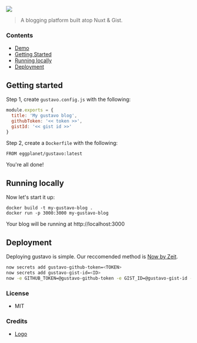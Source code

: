 <img src="https://cloud.githubusercontent.com/assets/659829/24068803/551b203a-0b55-11e7-8322-6440783756b2.png">

> A blogging platform built atop Nuxt & Gist.

### Contents

- [Demo](https://briangonzalez.org)
- [Getting Started](#getting-started)
- [Running locally](#running-locally)
- [Deployment](#deployment)

## Getting started

Step 1, create `gustavo.config.js` with the following:

```js
module.exports = {
  title: 'My gustavo blog',
  githubToken: '<< token >>',
  gistId: '<< gist id >>'
}
````

Step 2, create a `Dockerfile` with the following:

```docker
FROM eggplanet/gustavo:latest
```

You're all done!

## Running locally

Now let's start it up:

```
docker build -t my-gustavo-blog .
docker run -p 3000:3000 my-gustavo-blog
```

Your blog will be running at http://localhost:3000

## Deployment

Deploying gustavo is simple. Our reccomended method is [Now by Zeit](https://zeit.co/now).

```bash
now secrets add gustavo-github-token=<TOKEN>
now secrets add gustavo-gist-id=<ID>
now -e GITHUB_TOKEN=@gustavo-github-token -e GIST_ID=@gustavo-gist-id --docker
```

### License

- MIT

### Credits

- [Logo](https://thenounproject.com/search/?q=man&i=542085)
